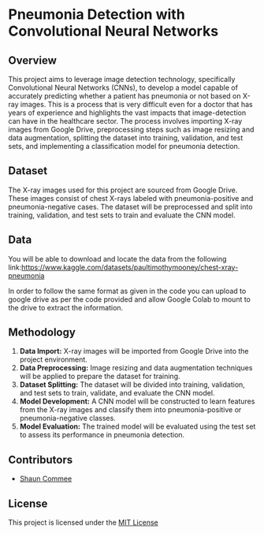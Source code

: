 # Pneumonia Detection with Convolutional Neural Networks

## Overview

This project aims to leverage image detection technology, specifically Convolutional Neural Networks (CNNs), to develop a model capable of accurately predicting whether a patient has pneumonia or not based on X-ray images. This is a process that is very difficult even for a doctor that has years of experience and highlights the vast impacts that image-detection can have in the healthcare sector. The process involves importing X-ray images from Google Drive, preprocessing steps such as image resizing and data augmentation, splitting the dataset into training, validation, and test sets, and implementing a classification model for pneumonia detection.

## Dataset

The X-ray images used for this project are sourced from Google Drive. These images consist of chest X-rays labeled with pneumonia-positive and pneumonia-negative cases. The dataset will be preprocessed and split into training, validation, and test sets to train and evaluate the CNN model.

## Data
You will be able to download and locate the data from the following link:https://www.kaggle.com/datasets/paultimothymooney/chest-xray-pneumonia

In order to follow the same format as given in the code you can upload to google drive as per the code provided and allow Google Colab to mount to the drive to extract the information.

## Methodology

1. **Data Import:** X-ray images will be imported from Google Drive into the project environment.
2. **Data Preprocessing:** Image resizing and data augmentation techniques will be applied to prepare the dataset for training.
3. **Dataset Splitting:** The dataset will be divided into training, validation, and test sets to train, validate, and evaluate the CNN model.
4. **Model Development:** A CNN model will be constructed to learn features from the X-ray images and classify them into pneumonia-positive or pneumonia-negative classes.
5. **Model Evaluation:** The trained model will be evaluated using the test set to assess its performance in pneumonia detection.

## Contributors

- [Shaun Commee](shauncommee@hotmail.co.uk)

## License

This project is licensed under the [MIT License](LICENSE)
